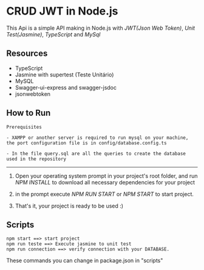 # CRUD JWT in Node.js

This Api is a simple API making in Node.js with *JWT(Json Web Token)*, *Unit Test(Jasmine)*, *TypeScript* and *MySql*

## Resources

- TypeScript
- Jasmine with supertest (Teste Unitário)
- MySQL
- Swagger-ui-express and swagger-jsdoc
- jsonwebtoken

## How to Run

    Prerequisites

    - XAMPP or another server is required to run mysql on your machine, the port configuration file is in config/database.config.ts

    - In the file query.sql are all the queries to create the database used in the repository

--------------------------
1) Open your operating system prompt in your project's root folder, and run *NPM INSTALL* to download all necessary dependencies for your project

2) in the prompt execute *NPM RUN START* or *NPM START* to start project.

3) That's it, your project is ready to be used :)

## Scripts

    npm start ==> start project
    npm run teste ==> Execute jasmine to unit test
    npm run connection ==> verify connection with your DATABASE.

These commands you can change in package.json in "scripts"
